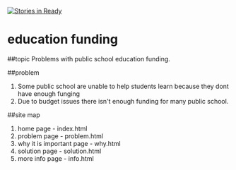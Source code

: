 [![Stories in Ready](https://badge.waffle.io/samiyah8989/education.png?label=ready&title=Ready)](https://waffle.io/samiyah8989/education)
# education funding
##topic
Problems with public school education funding.

##problem
1. Some public school are unable to help students learn because they dont have enough funging
2. Due to budget issues there isn't enough funding for many public school.


##site map
1. home page - index.html
2. problem page - problem.html
3. why it is important page - why.html
4. solution page - solution.html
5. more info page - info.html

